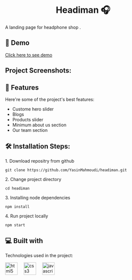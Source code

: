 <h1 align="center" id="title">  Headiman 🎧 </h1>

<p id="description"> A landing page for headphone shop  .</p>

<h2>🚀 Demo</h2>

[Click here to see demo](https://headiman.vercel.app/)

<h2>Project Screenshots:</h2>

  
  
<h2>🧐 Features</h2>

Here're some of the project's best features:

*   Custome hero slider  
*   Blogs
*   Products slider
*   Minimum about us section
*   Our team section 

<h2>🛠️ Installation Steps:</h2>

<p>1. Download repositry from github</p>

```
git clone https://github.com/YasinMahmoudi/headiman.git
```

<p>2. Change project directory</p>

```
cd headiman
```

<p>3. Installing node dependencies</p>

```
npm install
```

<p>4. Run project locally</p>

```
npm start
```

  
  
<h2>💻 Built with</h2>

Technologies used in the project:

<div align="left">
  <img src="https://skillicons.dev/icons?i=html" height="40" alt="html5 logo"  />
  <img width="12" />
  <img src="https://skillicons.dev/icons?i=css" height="40" alt="css3 logo"  />
  <img width="12" />
  <img src="https://skillicons.dev/icons?i=js" height="40" alt="javascript logo"  />
</div>
